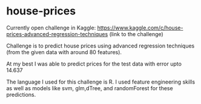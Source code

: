 # house-prices
Currently open challenge in Kaggle: https://www.kaggle.com/c/house-prices-advanced-regression-techniques (link to the challenge)

Challenge is to predict house prices using advanced regression techniques (from the given data with around 80 features).

At my best I was able to predict prices for the test data with error upto 14.637

The language I used for this challenge is R.
I used feature engineering skills as well as models like svm, glm,dTree, and randomForest for these predictions.
